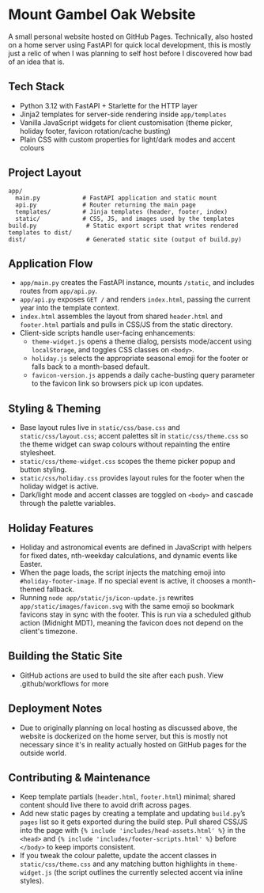 # Mount Gambel Oak Website

A small personal website hosted on GitHub Pages. Technically, also hosted on a home server using FastAPI for quick local
development, this is mostly just a relic of when I was planning to self host before I discovered how bad of an idea that is.

## Tech Stack
- Python 3.12 with FastAPI + Starlette for the HTTP layer
- Jinja2 templates for server-side rendering inside `app/templates`
- Vanilla JavaScript widgets for client customisation (theme picker, holiday footer, favicon rotation/cache busting)
- Plain CSS with custom properties for light/dark modes and accent colours

## Project Layout
```
app/
  main.py            # FastAPI application and static mount
  api.py             # Router returning the main page
  templates/         # Jinja templates (header, footer, index)
  static/            # CSS, JS, and images used by the templates
build.py              # Static export script that writes rendered templates to dist/
dist/                 # Generated static site (output of build.py)
```

## Application Flow
- `app/main.py` creates the FastAPI instance, mounts `/static`, and includes routes from `app/api.py`.
- `app/api.py` exposes `GET /` and renders `index.html`, passing the current year into the template context.
- `index.html` assembles the layout from shared `header.html` and `footer.html` partials and pulls in CSS/JS from the static directory.
- Client-side scripts handle user-facing enhancements:
  - `theme-widget.js` opens a theme dialog, persists mode/accent using `localStorage`, and toggles CSS classes on `<body>`.
  - `holiday.js` selects the appropriate seasonal emoji for the footer or falls back to a month-based default.
  - `favicon-version.js` appends a daily cache-busting query parameter to the favicon link so browsers pick up icon updates.

## Styling & Theming
- Base layout rules live in `static/css/base.css` and `static/css/layout.css`; accent palettes sit in `static/css/theme.css` so the theme widget can swap colours without repainting the entire stylesheet.
- `static/css/theme-widget.css` scopes the theme picker popup and button styling.
- `static/css/holiday.css` provides layout rules for the footer when the holiday widget is active.
- Dark/light mode and accent classes are toggled on `<body>` and cascade through the palette variables.

## Holiday Features
- Holiday and astronomical events are defined in JavaScript with helpers for fixed dates, nth-weekday calculations, and dynamic events like Easter.
- When the page loads, the script injects the matching emoji into `#holiday-footer-image`. If no special event is active, it chooses a month-themed fallback.
- Running `node app/static/js/icon-update.js` rewrites `app/static/images/favicon.svg` with the same emoji so bookmark favicons stay in sync with the footer. This is run via a scheduled github action (Midnight MDT), meaning the favicon does not depend on the client's timezone.


## Building the Static Site
- GitHub actions are used to build the site after each push. View .github/workflows for more

## Deployment Notes
- Due to originally planning on local hosting as discussed above, the website is dockerized on the home server, but this is mostly not necessary since it's in reality actually hosted on GitHub pages for the outside world.

## Contributing & Maintenance
- Keep template partials (`header.html`, `footer.html`) minimal; shared content should live there to avoid drift across pages.
- Add new static pages by creating a template and updating `build.py`’s `pages` list so it gets exported during the build step. Pull shared CSS/JS into the page with `{% include 'includes/head-assets.html' %}` in the `<head>` and `{% include 'includes/footer-scripts.html' %}` before `</body>` to keep imports consistent.
- If you tweak the colour palette, update the accent classes in `static/css/theme.css` and any matching button highlights in `theme-widget.js` (the script outlines the currently selected accent via inline styles).
